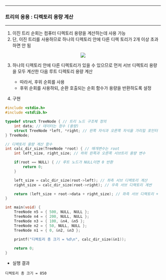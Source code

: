 -----
### 트리의 응용 : 디렉토리 용량 계산
-----
1. 이진 트리 순회는 컴퓨터 디렉토리 용량을 계산하는데 사용 가능
2. 단, 이진 트리를 사용하므로 하나의 디렉토리 안에 다른 디렉 토리가 2개 이상 초과하면 안 됨
<div align="center">
<img src="https://github.com/user-attachments/assets/98156d70-c717-4a87-aa0b-5049393a9715">
</div>

3. 하나의 디렉토리 안에 다른 디렉토리가 있을 수 있으므로 먼저 서브 디렉토리 용량을 모두 계산한 다음 루트 디렉토리 용량 계산
   - 따라서, 후위 순회를 사용
   - 후위 순회를 사용하되, 순환 호출되는 순회 함수가 용량을 반환하도록 설정

4. 구현
```c
#include <stdio.h>
#include <stdlib.h>

typedef struct TreeNode { // 트리 노드 구조체 정의 
    int data; // 데이터는 정수 (용량)
    struct TreeNode *left, *right; // 왼쪽 자식과 오른쪽 자식을 가리킬 포인터
} TreeNode; 

// 디렉토리 용량 계산 함수
int calc_dir_size(TreeNode *root) { // 매개변수는 root
    int left_size, right_size; // 하위 왼쪽과 오른쪽 서브트리 용량 변수

    if(root == NULL) { // 루트 노드가 NULL이면 0 반환
        return 0;
    }

    left_size = calc_dir_size(root->left); // 좌측 서브 디렉토리 계산
    right_size = calc_dir_size(root->right); // 우측 서브 디렉토리 계싼

    return (left_size + root->data + right_size); // 좌측 서브 디렉토리 + 우측 서브 디렉토리 + 루트 디렉 토리를 계산하면 총 디렉토리 크기
}

int main(void) {
    TreeNode n5 = { 500, NULL, NULL };
    TreeNode n4 = { 200, NULL, NULL };
    TreeNode n3 = { 100, &n4, &n5 };
    TreeNode n2 = { 50, NULL, NULL };
    TreeNode n1 = { 0, &n2, &n3 };

    printf("디렉토리 총 크기 = %d\n", calc_dir_size(&n1));
    
    return 0;
}
```
  - 실행 결과
```
디렉토리 총 크기 = 850
```
